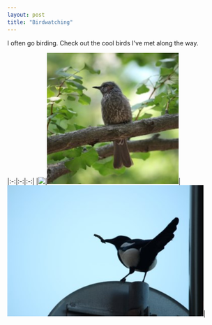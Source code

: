 ```yaml
---
layout: post
title: "Birdwatching"
---
```


I often go birding.
Check out the cool birds I've met along the way.

|:-:|:-:|:-:|
|<img src="../assets/images/bird1.jpg" height=300px>|<img src="../assets/images/bird2.jpg" height=300px>|<img src="../assets/images/bird3.jpg" height=300px>|